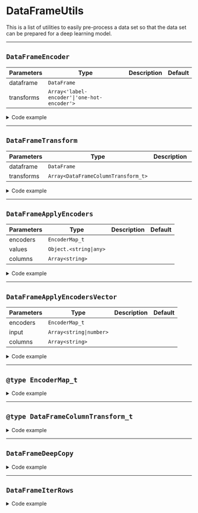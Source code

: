 # DataFrameUtils

This is a list of utilities to easily pre-process a data set so that the data set can be prepared for a deep learning model.

---

## `DataFrameEncoder`

| Parameters | Type                                        | Description | Default |
|------------|---------------------------------------------|-------------|---------|
| dataframe  | `DataFrame`                                 |             |         |
| transforms | `Array<'label-encoder'\|'one-hot-encoder'>` |             |         |

<details>
<summary class="n4l-summary-wiki">Code example</summary>

```js
/**
 *
 * @param {dfd.DataFrame} dataframe
 * @param {Array<{column_name: string, column_transform:'label-encoder'|'one-hot-encoder'}>} transforms
 * @return {EncoderMap_t}
 */
export function DataFrameEncoder (dataframe, transforms) {}
```

```js
const dataframe = await dfd.readCSV(dataset_path + 'DATASET.csv')
const transforms = [
  { column_transform: 'label-encoder', column_name: 'COLUMN_NAME' },
  { column_transform: 'label-encoder', column_name: 'COLUMN_NAME_TARGET' },
]
const encoders = DataFrameUtils.DataFrameEncoder(dataframe, transforms)
```

</details>

---

## `DataFrameTransform`

| Parameters | Type                                | Description | Default |
|------------|-------------------------------------|-------------|---------|
| dataframe  | `DataFrame`                         |             |         |
| transforms | `Array<DataFrameColumnTransform_t>` |             |         |

<details>
<summary class="n4l-summary-wiki">Code example</summary>

```js
/**
 * @param {dfd.DataFrame}                dataframe
 * @param {DataFrameColumnTransform_t[]} transforms
 * @return {dfd.DataFrame}
 */
export function DataFrameTransform (dataframe, transforms) {}
```

```js
let dataframe = await dfd.readCSV(dataset_path + 'DATASET.csv')
const transforms = [
  { column_transform: 'drop', column_name: 'COLUMN_NAME_1' },
  { column_transform: 'int32', column_name: 'COLUMN_NAME_2' },
  { column_transform: 'float32', column_name: 'COLUMN_NAME_3' },
  { column_transform: 'label-encoder', column_name: 'COLUMN_NAME_TARGET' },
]
dataframe = DataFrameUtils.DataFrameTransform(dataframe, transforms)

```

</details>

---

## `DataFrameApplyEncoders`

| Parameters | Type                   | Description | Default |
|------------|------------------------|-------------|---------|
| encoders   | `EncoderMap_t`         |             |         |
| values     | `Object.<string\|any>` |             |         |
| columns    | `Array<string>`        |             |         |

<details>
<summary class="n4l-summary-wiki">Code example</summary>

```js
/**
 *
 * @param {EncoderMap_t}         encoders
 * @param {Object.<string, int32|float32|string|boolean>} values
 * @param {string[]}             columns
 * @returns {number[]}
 */
function DataFrameApplyEncoders (encoders, values, columns) {}
```

```js
const columns = [
  "COLUMN_NAME_1",
  "COLUMN_NAME_2"
]
const dataToPredict = {
  "COLUMN_NAME_1": 3,
  "COLUMN_NAME_2": 'COLUMN_2_VALUE',
}
const vectorValuesEncoders = DataFrameUtils.DataFrameApplyEncoders(encoders, dataToPredict, columns)

```

</details>

---

## `DataFrameApplyEncodersVector`

| Parameters | Type                    | Description | Default |
|------------|-------------------------|-------------|---------|
| encoders   | `EncoderMap_t`          |             |         |
| input      | `Array<string\|number>` |             |         |
| columns    | `Array<string>`         |             |         |

<details>
<summary class="n4l-summary-wiki">Code example</summary>

```js
/**
 *
 * @param {EncoderMap_t}         encoders
 * @param {Array<string|number>} input
 * @param {string[]}             columns
 * @return {number[]}
 */
export function DataFrameApplyEncodersVector (encoders, input, columns) {}
```

```js
const columns = ['COLUMN_NAME_1', 'COLUMN_NAME_2', 'COLUMN_NAME_TARGET']
const inputDataToPredict = ['column_1_class_1', 3.3, "class_target_3"]
const inputVectorToPredict = DataFrameUtils.DataFrameApplyEncodersVector(encoders, inputDataToPredict, columns)
// [0, 3.3, 2]
```

</details>

---

## `@type EncoderMap_t`

<details>
<summary class="n4l-summary-wiki">Code example</summary>

```js
/**
 * @typedef {Object} EncoderObject_t
 * @property {'label-encoder' | 'one-hot-encoder'} type
 * @property {dfd.LabelEncoder | dfd.OneHotEncoder} encoder
 */

/**
 * @typedef {Object.<string, EncoderObject_t>} EncoderMap_t
 */
```

</details>

---

## `@type DataFrameColumnTransform_t`

<details>
<summary class="n4l-summary-wiki">Code example</summary>

```js
/**
 * @typedef {'one-hot-encoder'|'label-encoder'|'int32'|'float32'|'string'|'drop'|'dropNa'|'dropNa'|'ignored'} Transform_t
 */

/**
 * @typedef DataFrameColumnTransform_t
 * @property {string}      column_name
 * @property {Transform_t} column_transform
 */
```

</details>

---

## `DataFrameDeepCopy`

<details>
<summary class="n4l-summary-wiki">Code example</summary>

```js
/**
 *
 * @param {dfd.DataFrame} dataframe
 * @return {dfd.DataFrame}
 */
export function DataFrameDeepCopy (dataframe): DataFrame {}
```

```js
const dataframe_original = await dfd.readCSV("../dataset.csv")
let dataframe_processed = DataFrameUtils.DataFrameDeepCopy(dataframe_original)
```

</details>

---

## `DataFrameIterRows`

<details>
<summary class="n4l-summary-wiki">Code example</summary>

```js
/**
 * @param {dfd.DataFrame} dataframe
 * @return {Array<Array<string|float32|int32|boolean>>}
 */
export function DataFrameIterRows (dataframe) {}
```

</details>

